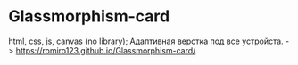 # Glassmorphism-card
html, css, js, canvas (no library);
Адаптивная верстка под все устройста. 
-> https://romiro123.github.io/Glassmorphism-card/
